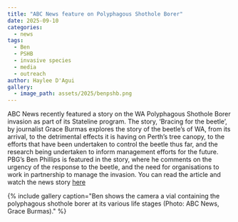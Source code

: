 ```yaml
---
title: "ABC News feature on Polyphagous Shothole Borer"
date: 2025-09-10
categories:
  - news
tags:
  - Ben
  - PSHB
  - invasive species
  - media
  - outreach
author: Haylee D'Agui
gallery:
  - image_path: assets/2025/benpshb.png
---
```


ABC News recently featured a story on the WA Polyphagous Shothole Borer invasion as part of its Stateline program. The story, ‘Bracing for the beetle’, by journalist Grace Burmas explores the story of the beetle’s of WA, from its arrival, to the detrimental effects it is having on Perth’s tree canopy, to the efforts that have been undertaken to control the beetle thus far, and the research being undertaken to inform management efforts for the future.
PBG’s Ben Phillips is featured in the story, where he comments on the urgency of the response to the beetle, and the need for organisations to work in partnership to manage the invasion.
You can read the article and watch the news story [here](https://www.abc.net.au/news/2025-09-10/shot-hole-borer-tree-threat-australia/105740250)

{% include gallery caption="Ben shows the camera a vial containing the polyphagous shothole borer at its various life stages (Photo: ABC News, Grace Burmas)." %}